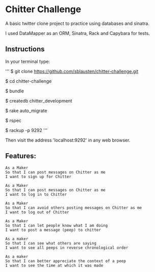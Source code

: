 Chitter Challenge
=================

A basic twitter clone project to practice using databases and sinatra.

I used DataMapper as an ORM, Sinatra, Rack and Capybara for tests.


Instructions
-------

In your terminal type:

'''
$ git clone https://github.com/sblausten/chitter-challenge.git

$ cd chitter-challenge

$ bundle

$ createdb chitter_development

$ rake auto_migrate

$ rspec

$ rackup -p 9292
'''

Then visit the address 'localhost:9292' in any web browser.



Features:
-------

```
As a Maker
So that I can post messages on Chitter as me
I want to sign up for Chitter

As a Maker
So that I can post messages on Chitter as me
I want to log in to Chitter

As a Maker
So that I can avoid others posting messages on Chitter as me
I want to log out of Chitter

As a Maker
So that I can let people know what I am doing  
I want to post a message (peep) to chitter

As a maker
So that I can see what others are saying  
I want to see all peeps in reverse chronological order

As a maker
So that I can better appreciate the context of a peep
I want to see the time at which it was made
```
